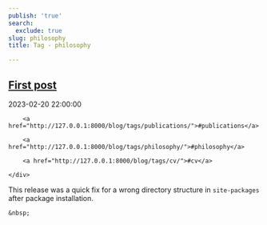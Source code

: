 ```yaml
---
publish: 'true'
search:
  exclude: true
slug: philosophy
title: Tag - philosophy

---
```


<!--
  ~ MIT License
  ~
  ~ Copyright (c) 2023-2024 Maciej 'maQ' Kusz <maciej.kusz@gmail.com>
  ~
  ~ Permission is hereby granted, free of charge, to any person obtaining a copy
  ~ of this software and associated documentation files (the "Software"), to deal
  ~ in the Software without restriction, including without limitation the rights
  ~ to use, copy, modify, merge, publish, distribute, sublicense, and/or sell
  ~ copies of the Software, and to permit persons to whom the Software is
  ~ furnished to do so, subject to the following conditions:
  ~
  ~ The above copyright notice and this permission notice shall be included in all
  ~ copies or substantial portions of the Software.
  ~
  ~ THE SOFTWARE IS PROVIDED "AS IS", WITHOUT WARRANTY OF ANY KIND, EXPRESS OR
  ~ IMPLIED, INCLUDING BUT NOT LIMITED TO THE WARRANTIES OF MERCHANTABILITY,
  ~ FITNESS FOR A PARTICULAR PURPOSE AND NONINFRINGEMENT. IN NO EVENT SHALL THE
  ~ AUTHORS OR COPYRIGHT HOLDERS BE LIABLE FOR ANY CLAIM, DAMAGES OR OTHER
  ~ LIABILITY, WHETHER IN AN ACTION OF CONTRACT, TORT OR OTHERWISE, ARISING FROM,
  ~ OUT OF OR IN CONNECTION WITH THE SOFTWARE OR THE USE OR OTHER DEALINGS IN THE
  ~ SOFTWARE.
  -->


## [First post](http://127.0.0.1:8000/blog/test/)

<!--suppress LongLine -->
<div class="post-extra">
    <div class="col">
        <p class="post-date">2023-02-20 22:00:00</p>
    </div>
    <div class="col">
    
        <a href="http://127.0.0.1:8000/blog/tags/publications/">#publications</a>
    
        <a href="http://127.0.0.1:8000/blog/tags/philosophy/">#philosophy</a>
    
        <a href="http://127.0.0.1:8000/blog/tags/cv/">#cv</a>
    
    </div>
</div>

This release was a quick fix for a wrong directory structure in `site-packages` after package installation.




<div class="post-link">

    &nbsp;

</div>

